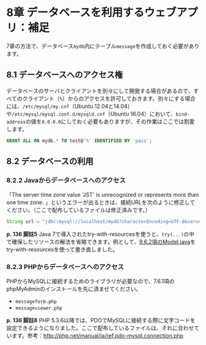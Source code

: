 # 8章 データベースを利用するウェブアプリ：補足

7章の方法で、データベース`mydb`内にテーブル`message`を作成しておく必要があります。

## 8.1 データベースへのアクセス権

データベースのサーバとクライアントを別々にして開発する場合があるので、すべてのクライアント（`%`）からのアクセスを許可しておきます。別々にする場合には、`/etc/mysql/my.cnf`（Ubuntu 12.04と14.04）や`/etc/mysql/mysql.conf.d/mysqld.cnf`（Ubuntu 16.04）において、`bind-address`の値を`0.0.0.0`にしておく必要もありますが、その作業はここでは割愛します。

```sql
GRANT ALL ON mydb.* TO test@'%' IDENTIFIED BY 'pass';
```

## 8.2 データベースの利用

### 8.2.2 Javaからデータベースへのアクセス

「The server time zone value 'JST' is unrecognized or represents more than one time zone. 」というエラーが出るときは、接続URLを次のように修正してください。（ここで配布しているファイルは修正済みです。）

```java
String url = "jdbc:mysql://localhost/mydb?characterEncoding=UTF-8&serverTimezone=JST";
```

**p. 136 脚註5** Java 7で導入されたtry-with-resourcesを使うと、`try(...)`の中で確保したリソースの解法を省略できます。例として、[9.6.2項のModel.java](https://github.com/taroyabuki/webbook2/blob/master/src/09/Model.java)をtry-with-resourcesを使って書き直しました。

### 8.2.3 PHPからデータベースへのアクセス

PHPからMySQLに接続するためのライブラリが必要なので、7.6.1項のphpMyAdminのインストールを先に済ませてください。

* `messageform.php`
* `messageviewer.php`

**p. 136 脚註8** PHP 5.3.6以降では、PDOでMySQLに接続する際に文字コードを設定できるようになりました。ここで配布しているファイルは、それに合わせています。参考：http://php.net/manual/ja/ref.pdo-mysql.connection.php
